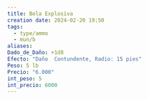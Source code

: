 ```yaml
---
title: Bola Explosiva
creation date: 2024-02-20 19:50
tags:
  - type/ammo
  - mun/b
aliases: 
Dado_de_Daño: +1d8
Efecto: "Daño  Contundente, Radio: 15 pies"
Peso: 5 lb
Precio: "6.000"
int_peso: 5
int_precio: 6000
---
```


